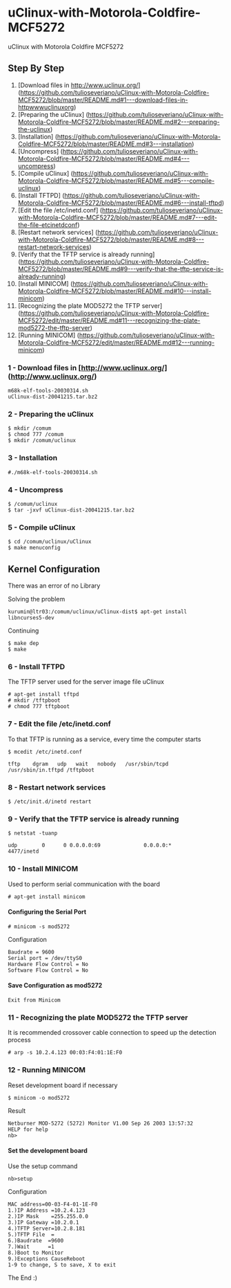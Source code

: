 uClinux-with-Motorola-Coldfire-MCF5272
======================================

uClinux with Motorola Coldfire MCF5272

Step By Step
------------
1. [Download files in http://www.uclinux.org/] (https://github.com/tulioseveriano/uClinux-with-Motorola-Coldfire-MCF5272/blob/master/README.md#1---download-files-in-httpwwwuclinuxorg)
2. [Preparing the uClinux] (https://github.com/tulioseveriano/uClinux-with-Motorola-Coldfire-MCF5272/blob/master/README.md#2---preparing-the-uclinux)
3. [Installation] (https://github.com/tulioseveriano/uClinux-with-Motorola-Coldfire-MCF5272/blob/master/README.md#3---installation)
4. [Uncompress] (https://github.com/tulioseveriano/uClinux-with-Motorola-Coldfire-MCF5272/blob/master/README.md#4---uncompress)
5. [Compile uClinux] (https://github.com/tulioseveriano/uClinux-with-Motorola-Coldfire-MCF5272/blob/master/README.md#5---compile-uclinux)
6. [Install TFTPD] (https://github.com/tulioseveriano/uClinux-with-Motorola-Coldfire-MCF5272/blob/master/README.md#6---install-tftpd)
7. [Edit the file /etc/inetd.conf] (https://github.com/tulioseveriano/uClinux-with-Motorola-Coldfire-MCF5272/blob/master/README.md#7---edit-the-file-etcinetdconf)
8. [Restart network services] (https://github.com/tulioseveriano/uClinux-with-Motorola-Coldfire-MCF5272/blob/master/README.md#8---restart-network-services)
9. [Verify that the TFTP service is already running] (https://github.com/tulioseveriano/uClinux-with-Motorola-Coldfire-MCF5272/blob/master/README.md#9---verify-that-the-tftp-service-is-already-running)
10. [Install MINICOM] (https://github.com/tulioseveriano/uClinux-with-Motorola-Coldfire-MCF5272/blob/master/README.md#10---install-minicom)
11. [Recognizing the plate MOD5272 the TFTP server] (https://github.com/tulioseveriano/uClinux-with-Motorola-Coldfire-MCF5272/edit/master/README.md#11---recognizing-the-plate-mod5272-the-tftp-server)
12. [Running MINICOM] (https://github.com/tulioseveriano/uClinux-with-Motorola-Coldfire-MCF5272/edit/master/README.md#12---running-minicom)

### 1 - Download files in [http://www.uclinux.org/] (http://www.uclinux.org/)

    m68k-elf-tools-20030314.sh
    uClinux-dist-20041215.tar.bz2

### 2 - Preparing the uClinux
    $ mkdir /comum
    $ chmod 777 /comum
    $ mkdir /comum/uclinux
    
### 3 - Installation
    #./m68k-elf-tools-20030314.sh

### 4 - Uncompress
    $ /comum/uclinux
    $ tar -jxvf uClinux-dist-20041215.tar.bz2

### 5 - Compile uClinux
    $ cd /comum/uclinux/uClinux
    $ make menuconfig

Kernel Configuration
--------------------
There was an error of no Library

Solving the problem

    kurumin@ltr03:/comum/uclinux/uClinux-dist$ apt-get install libncurses5-dev

Continuing

    $ make dep
    $ make

### 6 - Install TFTPD
The TFTP server used for the server image file uClinux

    # apt-get install tftpd
    # mkdir /tftpboot
    # chmod 777 tftpboot

### 7 - Edit the file /etc/inetd.conf
To that TFTP is running as a service, every time the computer starts

    $ mcedit /etc/inetd.conf

`tftp    dgram   udp   wait   nobody   /usr/sbin/tcpd   /usr/sbin/in.tftpd /tftpboot`

### 8 - Restart network services

    $ /etc/init.d/inetd restart

### 9 - Verify that the TFTP service is already running

    $ netstat -tuanp

`udp        0      0 0.0.0.0:69              0.0.0.0:*                          4477/inetd`

### 10 - Install MINICOM
Used to perform serial communication with the board

    # apt-get install minicom

#### Configuring the Serial Port
    # minicom -s mod5272

Configuration

    Baudrate = 9600
    Serial port = /dev/ttyS0
    Hardware Flow Control = No
    Software Flow Control = No

#### Save Configuration as mod5272
`Exit from Minicom`

### 11 - Recognizing the plate MOD5272 the TFTP server
It is recommended crossover cable connection to speed up the detection process

    # arp -s 10.2.4.123 00:03:F4:01:1E:F0

### 12 - Running MINICOM
Reset development board if necessary

    $ minicom -o mod5272

Result

    Netburner MOD-5272 (5272) Monitor V1.00 Sep 26 2003 13:57:32
    HELP for help
    nb>

#### Set the development board
Use the setup command

    nb>setup
    
Configuration

    MAC address=00-03-F4-01-1E-F0
    1.)IP Address =10.2.4.123
    2.)IP Mask    =255.255.0.0
    3.)IP Gateway =10.2.0.1
    4.)TFTP Server=10.2.8.181
    5.)TFTP File  =
    6.)Baudrate  =9600
    7.)Wait      =1
    8.)Boot to Monitor
    9.)Exceptions CauseReboot
    1-9 to change, S to save, X to exit



The End :)